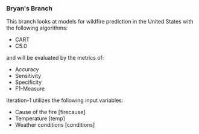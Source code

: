 ### Bryan's Branch

This branch looks at models for wildfire prediction in the United States with the following algorithms:
- CART
- C5.0

and will be evaluated by the metrics of: 

- Accuracy
- Sensitivity
- Specificity 
- F1-Measure

Iteration-1 utilizes the following input variables:
- Cause of the fire [firecause]
- Temperature [temp]
- Weather conditions [conditions]
